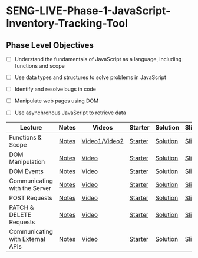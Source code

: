 # SENG-LIVE-Phase-1-JavaScript-Inventory-Tracking-Tool
## Phase Level Objectives
- [ ] Understand the fundamentals of JavaScript as a language, including functions and scope
- [ ] Use data types and structures to solve problems in JavaScript
- [ ] Identify and resolve bugs in code
- [ ] Manipulate web pages using DOM
- [ ] Use asynchronous JavaScript to retrieve data


| Lecture                          |                                                        Notes                                                         | Videos      | Starter      | Solution      | Slides      |
| -------------------------------- | :------------------------------------------------------------------------------------------------------------------: | ----------- | ------------ | ------------- | ----------- |
| Functions & Scope                | [Notes](https://docs.google.com/document/d/1_zpuS3HaQoqdAnVL4dSTCmFpJqGXNGgKi8AzS_25S0I/edit#heading=h.soz4ebo9uzul) | [Video1](https://www.youtube.com/watch?v=BmVjGFeoOkw)/[Video2](https://www.youtube.com/watch?v=cikY3mX6Wik)  | [Starter](https://github.com/learn-co-students/se-west-042224-Phase-1-JavaScript-Inventory-Tool/tree/main) | [Solution](https://github.com/learn-co-students/se-west-042224-Phase-1-JavaScript-Inventory-Tool/tree/01_solution/01_Functions_%26_Scope) | [Slides](https://raw.githack.com/learn-co-students/se-west-042224-Phase-1-JavaScript-Inventory-Tool/main/01_Functions_&_Scope/assets/export/index.html) |
| DOM Manipulation                 | [Notes](https://docs.google.com/document/d/1_zpuS3HaQoqdAnVL4dSTCmFpJqGXNGgKi8AzS_25S0I/edit#heading=h.soz4ebo9uzul) | [Video](# ) | [Starter](#) | [Solution](#) | [Slides](#) |
| DOM Events                       | [Notes](https://docs.google.com/document/d/1_zpuS3HaQoqdAnVL4dSTCmFpJqGXNGgKi8AzS_25S0I/edit#heading=h.soz4ebo9uzul) | [Video](# ) | [Starter](#) | [Solution](#) | [Slides](#) |
| Communicating with the Server    | [Notes](https://docs.google.com/document/d/1_zpuS3HaQoqdAnVL4dSTCmFpJqGXNGgKi8AzS_25S0I/edit#heading=h.soz4ebo9uzul) | [Video](# ) | [Starter](#) | [Solution](#) | [Slides](#) |
| POST Requests                    | [Notes](https://docs.google.com/document/d/1_zpuS3HaQoqdAnVL4dSTCmFpJqGXNGgKi8AzS_25S0I/edit#heading=h.soz4ebo9uzul) | [Video](# ) | [Starter](#) | [Solution](#) | [Slides](#) |
| PATCH & DELETE Requests          | [Notes](https://docs.google.com/document/d/1_zpuS3HaQoqdAnVL4dSTCmFpJqGXNGgKi8AzS_25S0I/edit#heading=h.soz4ebo9uzul) | [Video](# ) | [Starter](#) | [Solution](#) | [Slides](#) |
| Communicating with External APIs | [Notes](https://docs.google.com/document/d/1_zpuS3HaQoqdAnVL4dSTCmFpJqGXNGgKi8AzS_25S0I/edit#heading=h.soz4ebo9uzul) | [Video](# ) | [Starter](#) | [Solution](#) | [Slides](#) |